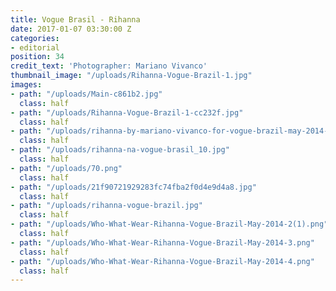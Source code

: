 ```yaml
---
title: Vogue Brasil - Rihanna
date: 2017-01-07 03:30:00 Z
categories:
- editorial
position: 34
credit_text: 'Photographer: Mariano Vivanco'
thumbnail_image: "/uploads/Rihanna-Vogue-Brazil-1.jpg"
images:
- path: "/uploads/Main-c861b2.jpg"
  class: half
- path: "/uploads/Rihanna-Vogue-Brazil-1-cc232f.jpg"
  class: half
- path: "/uploads/rihanna-by-mariano-vivanco-for-vogue-brazil-may-2014-5.jpg"
  class: half
- path: "/uploads/rihanna-na-vogue-brasil_10.jpg"
  class: half
- path: "/uploads/70.png"
  class: half
- path: "/uploads/21f90721929283fc74fba2f0d4e9d4a8.jpg"
  class: half
- path: "/uploads/rihanna-vogue-brazil.jpg"
  class: half
- path: "/uploads/Who-What-Wear-Rihanna-Vogue-Brazil-May-2014-2(1).png"
  class: half
- path: "/uploads/Who-What-Wear-Rihanna-Vogue-Brazil-May-2014-3.png"
  class: half
- path: "/uploads/Who-What-Wear-Rihanna-Vogue-Brazil-May-2014-4.png"
  class: half
---
```


